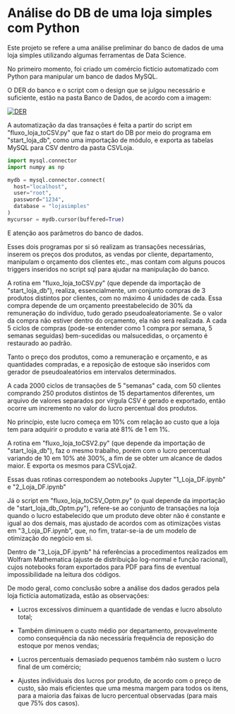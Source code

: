 # Análise do DB de uma loja simples com Python

Este projeto se refere a uma análise preliminar do banco de dados de uma loja simples utilizando algumas ferramentas de Data Science.

No primeiro momento, foi criado um comércio fictício automatizado com Python para manipular um banco de dados MySQL.

O DER do banco e o script com o design que se julgou necessário e suficiente, estão na pasta Banco de Dados, de acordo com a imagem:

[![DER](https://github.com/ajnciro/Projetos/blob/main/Análise%20de%20Dados%20com%20MySql%20e%20Python/Banco%20de%20Dados/DER_LojaSimples.png "DER")](https://github.com/ajnciro/Projetos/blob/main/Análise%20de%20Dados%20com%20MySql%20e%20Python/Banco%20de%20Dados/DER_LojaSimples.pnghttp:// "DER")

A automatização da das transações é feita a partir do script em "fluxo_loja_toCSV.py" que faz o start do DB por meio do programa em  "start_loja_db", como uma importação de módulo, e exporta as tabelas MySQL para CSV dentro da pasta CSVLoja.

```python
import mysql.connector
import numpy as np

mydb = mysql.connector.connect(
  host="localhost",
  user="root",
  password="1234",
  database = "lojasimples"
)
mycursor = mydb.cursor(buffered=True)
```

E atenção aos parâmetros do banco de dados.

Esses dois programas por si só realizam as transações necessárias, inserem os preços dos produtos, as vendas por cliente, departamento, manipulam o orçamento dos clientes etc., mas contam com alguns poucos triggers inseridos no script sql para ajudar na manipulação do banco.

A rotina em "fluxo_loja_toCSV.py" (que depende da importação de "start_loja_db"), realiza, essencialmente, um conjunto compras de 3 produtos distintos por clientes, com no máximo 4 unidades de cada. Essa compra depende de um orçamento preestabelecido de 30% da remuneração do indivíduo, tudo gerado pseudoaleatoriamente. Se o valor da compra não estiver dentro do orçamento, ela não será realizada. A cada 5 ciclos de compras (pode-se entender como 1 compra por semana, 5 semanas seguidas) bem-sucedidas ou malsucedidas, o orçamento é restaurado ao padrão.

Tanto o preço dos produtos, como a remuneração e orçamento, e as quantidades compradas, e a reposição de estoque são inseridos com gerador de pseudoaleatórios em intervalos determinados.

A cada 2000 ciclos de transações de 5 "semanas" cada, com 50 clientes comprando 250 produtos distintos de 15 departamentos diferentes, um arquivo de valores separados por vírgula CSV é gerado e exportado, então ocorre um incremento no valor do lucro percentual dos produtos.

No princípio, este lucro começa em 10% com relação ao custo que a loja tem para adquirir o produto e varia até 81% de 1 em 1%.

A rotina em "fluxo_loja_toCSV2.py" (que depende da importação de "start_loja_db"), faz o mesmo trabalho, porém com o lucro percentual variando de 10 em 10% até 300%, a fim de se obter um alcance de dados maior. E exporta os mesmos para CSVLoja2.

Essas duas rotinas correspondem ao notebooks Jupyter "1_Loja_DF.ipynb" e "2_Loja_DF.ipynb"

Já o script em "fluxo_loja_toCSV_Optm.py" (o qual depende da importação de "start_loja_db_Optm.py"), refere-se ao conjunto de transações na loja quando o lucro estabelecido que um produto deve obter não é constante e igual ao dos demais, mas ajustado de acordos com as otimizações vistas em "3_Loja_DF.ipynb", que, no fim, tratar-se-ia de um modelo de otimização do negócio em si.

Dentro de "3_Loja_DF.ipynb" há referências a procedimentos realizados em Wolfram Mathematica (ajuste de distribuição log-normal e função racional), cujos notebooks foram exportados para PDF para fins de eventual impossibilidade na leitura dos códigos.

De modo geral, como conclusão sobre a análise dos dados gerados pela loja fictícia automatizada, estão as observações:

- Lucros excessivos diminuem a quantidade de vendas e lucro absoluto total;

- Também diminuem o custo médio por departamento, provavelmente como consequência da não necessária frequência de reposição do estoque por menos vendas;

- Lucros percentuais demasiado pequenos também não sustem o lucro final de um comércio;

- Ajustes individuais dos lucros por produto, de acordo com o preço de custo, são mais eficientes que uma mesma margem para todos os itens, para a maioria das faixas de lucro percentual observadas (para mais que 75% dos casos).

